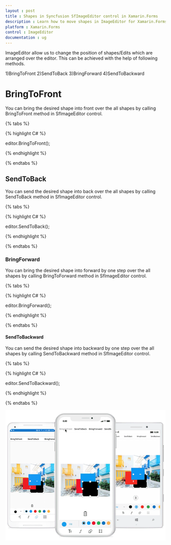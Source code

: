 ```yaml
---
layout : post
title : Shapes in Syncfusion SfImageEditor control in Xamarin.Forms
description : Learn how to move shapes in ImageEditor for Xamarin.Forms
platform : Xamarin.Forms
control : ImageEditor
documentation : ug
---
```


ImageEditor allow us to change the position of shapes/Edits which are arranged over the editor. This can be achieved with the help of following methods. 

1)BringToFront
2)SendToBack
3)BringForward
4)SendToBackward

# BringToFront

You can bring the desired shape into front over the all shapes by calling BringToFront method in SfImageEditor control.

{% tabs %}

{% highlight C# %}

   editor.BringToFront();

{% endhighlight %}

{% endtabs %}

## SendToBack

You can send the desired shape into back over the all shapes by calling SendToBack method in SfImageEditor control.

{% tabs %}

{% highlight C# %}

   editor.SendToBack();

{% endhighlight %}

{% endtabs %}

### BringForward

You can bring the desired shape into forward by one step over the all shapes by calling BringToForward method in SfImageEditor control.

{% tabs %}

{% highlight C# %}

   editor.BringForward();

{% endhighlight %}

{% endtabs %}

#### SendToBackward

You can send the desired shape into backward by one step over the all shapes by calling SendToBackward method in SfImageEditor control.

{% tabs %}

{% highlight C# %}

   editor.SendToBackward();

{% endhighlight %}

{% endtabs %}

![SfImageEditor](ImageEditor_images/BringToFront.gif)
